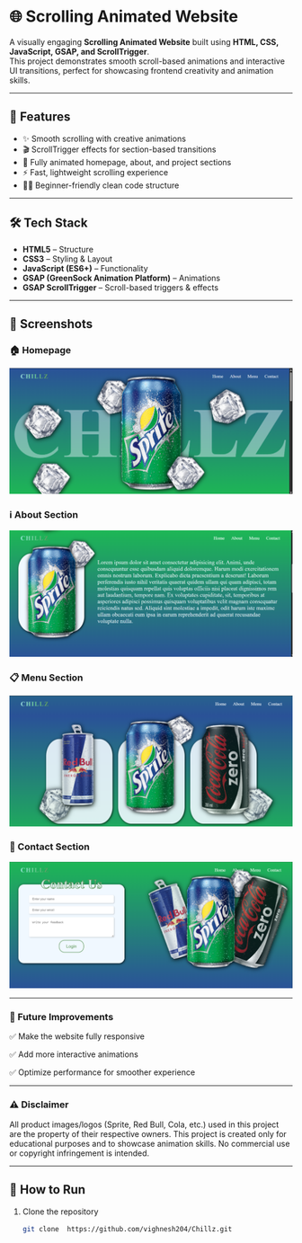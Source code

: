 # 🌐 Scrolling Animated Website  

A visually engaging **Scrolling Animated Website** built using **HTML, CSS, JavaScript, GSAP, and ScrollTrigger**.  
This project demonstrates smooth scroll-based animations and interactive UI transitions, perfect for showcasing frontend creativity and animation skills.  

---

## 🚀 Features  
- ✨ Smooth scrolling with creative animations  
- 🎬 ScrollTrigger effects for section-based transitions  
- 🎨 Fully animated homepage, about, and project sections  
- ⚡ Fast, lightweight scrolling experience  
- 🧑‍💻 Beginner-friendly clean code structure  

---

## 🛠️ Tech Stack  
- **HTML5** – Structure  
- **CSS3** – Styling & Layout  
- **JavaScript (ES6+)** – Functionality  
- **GSAP (GreenSock Animation Platform)** – Animations  
- **GSAP ScrollTrigger** – Scroll-based triggers & effects  

---

## 📸 Screenshots  

### 🏠 Homepage  
![Homepage Screenshot](./assets/pics/home.png)  

### ℹ️ About Section  
![About Screenshot](./assets/pics/about.png)  

### 📋 Menu Section   
![Menu Screenshot](./assets/pics/menu.png)  

### 📩 Contact Section  
![Contact Screenshot](./assets/pics/contact.png)  

---

### 📌 Future Improvements

✅ Make the website fully responsive

✅ Add more interactive animations

✅ Optimize performance for smoother experience

---

### ⚠️ Disclaimer

All product images/logos (Sprite, Red Bull, Cola, etc.) used in this project are the property of their respective owners.
This project is created only for educational purposes and to showcase animation skills.
No commercial use or copyright infringement is intended.

---

## 🎯 How to Run  
1. Clone the repository  
   ```bash
   git clone  https://github.com/vighnesh204/Chillz.git
